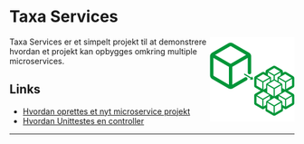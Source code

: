 # Taxa Services

<img align="right" src="resources/micro-logo.png" width="150" />

Taxa Services er et simpelt projekt til at demonstrere hvordan et projekt kan opbygges omkring multiple microservices.

## Links

- [Hvordan oprettes et nyt microservice projekt](resources/Howto-new-service.md)
- [Hvordan Unittestes en controller](resources/Howto%20unit-test.md)

---
